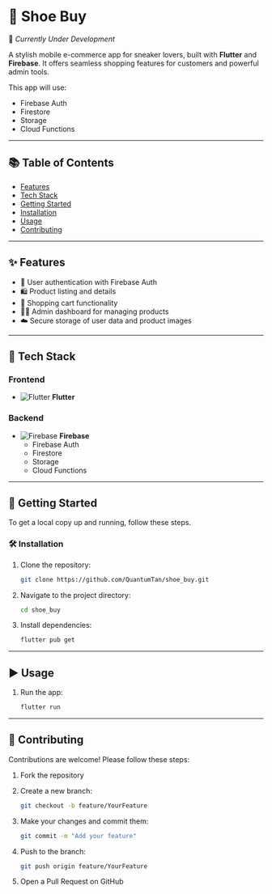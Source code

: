# 👟 Shoe Buy

🚧 _Currently Under Development_

A stylish mobile e-commerce app for sneaker lovers, built with **Flutter** and **Firebase**. It offers seamless shopping features for customers and powerful admin tools.

This app will use:
- Firebase Auth
- Firestore
- Storage
- Cloud Functions

---

## 📚 Table of Contents

- [Features](#features)
- [Tech Stack](#tech-stack)
- [Getting Started](#getting-started)
- [Installation](#installation)
- [Usage](#usage)
- [Contributing](#contributing)

---

## ✨ Features

- 🔐 User authentication with Firebase Auth
- 🛍️ Product listing and details
- 🛒 Shopping cart functionality
- 🧑‍💻 Admin dashboard for managing products
- ☁️ Secure storage of user data and product images

---

## 🧰 Tech Stack

### Frontend
- ![Flutter](https://img.icons8.com/color/48/000000/flutter.png) **Flutter**

### Backend
- ![Firebase](https://img.icons8.com/color/48/000000/firebase.png) **Firebase**
  - Firebase Auth
  - Firestore
  - Storage
  - Cloud Functions

---

## 🚀 Getting Started

To get a local copy up and running, follow these steps.

### 🛠️ Installation

1. Clone the repository:
   ```bash
   git clone https://github.com/QuantumTan/shoe_buy.git
   ```

2. Navigate to the project directory:
   ```bash
   cd shoe_buy
   ```

3. Install dependencies:
   ```bash
   flutter pub get
   ```

---

## ▶️ Usage

1. Run the app:
   ```bash
   flutter run
   ```

---

## 🤝 Contributing

Contributions are welcome! Please follow these steps:

1. Fork the repository
2. Create a new branch:
   ```bash
   git checkout -b feature/YourFeature
   ```

3. Make your changes and commit them:
   ```bash
   git commit -m "Add your feature"
   ```

4. Push to the branch:
   ```bash
   git push origin feature/YourFeature
   ```

5. Open a Pull Request on GitHub


